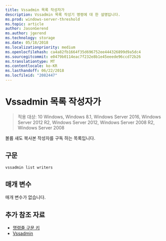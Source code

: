 ```yaml
---
title: Vssadmin 목록 작성자가
description: Vssadmin 목록 작성기 명령에 대 한 설명입니다.
ms.prod: windows-server-threshold
ms.topic: article
author: JasonGerend
ms.author: jgerend
ms.technology: storage
ms.date: 05/18/2018
ms.localizationpriority: medium
ms.openlocfilehash: ca4a82fb1664f35d696752ee444326899d9a5dc4
ms.sourcegitcommit: e0479b0114eac7f232e8b1e45eeede96ccd72b26
ms.translationtype: MT
ms.contentlocale: ko-KR
ms.lasthandoff: 06/22/2018
ms.locfileid: "2082447"
---
```

# <a name="vssadmin-list-writers"></a>Vssadmin 목록 작성자가

>적용 대상: 10 Windows, Windows 8.1, Windows Server 2016, Windows Server 2012 R2, Windows Server 2012, Windows Server 2008 R2, Windows Server 2008

볼륨 섀도 복사본 작성자를 구독 하는 목록입니다.

## <a name="syntax"></a>구문

```PowerShell
vssadmin list writers
```

## <a name="parameters"></a>매개 변수

매개 변수가 없습니다.

## <a name="additional-references"></a>추가 참조 자료

* [명령줄 구문 키](https://docs.microsoft.com/previous-versions/windows/it-pro/windows-server-2012-r2-and-2012/cc771080(v%3dws.11))
* [Vssadmin](vssadmin.md)